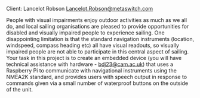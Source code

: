 Client: Lancelot Robson <Lancelot.Robson@metaswitch.com>

People with visual impairments enjoy outdoor activities as much as we
all do, and local sailing organisations are pleased to provide
opportunities for disabled and visually impaired people to experience
sailing. One disappointing limitation is that the standard navigation
instruments (location, windspeed, compass heading etc) all have visual
readouts, so visually impaired people are not able to participate in
this central aspect of sailing. Your task in this project is to create
an embedded device (you will have technical assistance with hardware -
bdj23@cam.ac.uk) that uses a Raspberry Pi to communicate with
navigational instruments using the NMEA2K standard, and provides users
with speech output in response to commands given via a small number of
waterproof buttons on the outside of the unit.